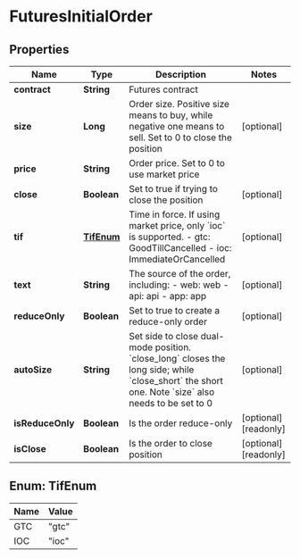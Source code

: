 
# FuturesInitialOrder

## Properties

Name | Type | Description | Notes
------------ | ------------- | ------------- | -------------
**contract** | **String** | Futures contract | 
**size** | **Long** | Order size. Positive size means to buy, while negative one means to sell. Set to 0 to close the position |  [optional]
**price** | **String** | Order price. Set to 0 to use market price | 
**close** | **Boolean** | Set to true if trying to close the position |  [optional]
**tif** | [**TifEnum**](#TifEnum) | Time in force. If using market price, only &#x60;ioc&#x60; is supported.  - gtc: GoodTillCancelled - ioc: ImmediateOrCancelled |  [optional]
**text** | **String** | The source of the order, including: - web: web - api: api - app: app |  [optional]
**reduceOnly** | **Boolean** | Set to true to create a reduce-only order |  [optional]
**autoSize** | **String** | Set side to close dual-mode position. &#x60;close_long&#x60; closes the long side; while &#x60;close_short&#x60; the short one. Note &#x60;size&#x60; also needs to be set to 0 |  [optional]
**isReduceOnly** | **Boolean** | Is the order reduce-only |  [optional] [readonly]
**isClose** | **Boolean** | Is the order to close position |  [optional] [readonly]

## Enum: TifEnum

Name | Value
---- | -----
GTC | &quot;gtc&quot;
IOC | &quot;ioc&quot;

